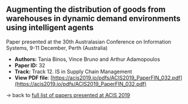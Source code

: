 ## Augmenting the distribution of goods from warehouses in dynamic demand environments using intelligent agents

Paper presented at the 30th Australasian Conference on Information Systems, 9-11 December, Perth (Australia)
- **Authors:** Tania Binos, Vince Bruno and Arthur Adamopoulos
- **Paper ID:** 32
- **Track:** Track 12. IS in Supply Chain Management
- **View PDF file**: [https://acis2019.io/pdfs/ACIS2019_PaperFIN_032.pdf](https://acis2019.io/pdfs/ACIS2019_PaperFIN_032.pdf)

&rarr; back to [full list of papers presented at ACIS 2019](https://acis2019.io/)